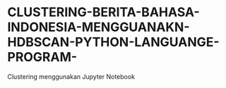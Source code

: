 # CLUSTERING-BERITA-BAHASA-INDONESIA-MENGGUANAKN-HDBSCAN-PYTHON-LANGUANGE-PROGRAM-
Clustering menggunakan Jupyter Notebook
